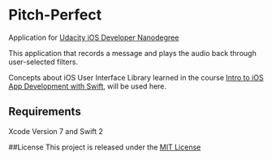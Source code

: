 # Pitch-Perfect

Application for [Udacity iOS Developer Nanodegree](https://www.udacity.com/course/ios-developer-nanodegree--nd003)

This application that records a message and plays the audio back through user-selected filters.

Concepts about iOS User Interface Library learned in the course 
[Intro to iOS App Development with Swift](https://www.udacity.com/course/intro-to-ios-app-development-with-swift--ud585), will be used here.

## Requirements
Xcode Version 7 and Swift 2

##License
This project is released under the [MIT License](https://opensource.org/licenses/MIT)
